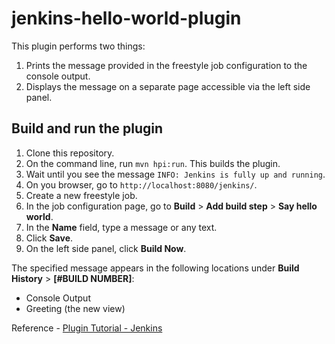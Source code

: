 # jenkins-hello-world-plugin
This plugin performs two things:
1. Prints the message provided in the freestyle job configuration to the console output.
2. Displays the message on a separate page accessible via the left side panel.

## Build and run the plugin
1. Clone this repository.
2. On the command line, run `mvn hpi:run`. This builds the plugin.
3. Wait until you see the message `INFO: Jenkins is fully up and running`.
3. On you browser, go to `http://localhost:8080/jenkins/`.
4. Create a new freestyle job.
5. In the job configuration page, go to **Build** > **Add build step** > **Say hello world**. 
6. In the **Name** field, type a message or any text.
7. Click **Save**.
8. On the left side panel, click **Build Now**.

The specified message appears in the following locations under **Build History** > **\[#BUILD NUMBER\]**:
- Console Output
- Greeting (the new view)
    

Reference - [Plugin Tutorial - Jenkins](https://www.jenkins.io/doc/developer/tutorial/)
